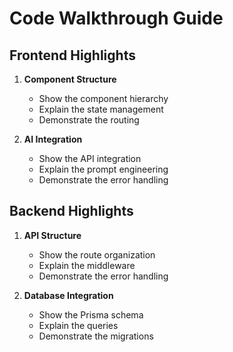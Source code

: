 # Code Walkthrough Guide

## Frontend Highlights
1. **Component Structure**
   - Show the component hierarchy
   - Explain the state management
   - Demonstrate the routing

2. **AI Integration**
   - Show the API integration
   - Explain the prompt engineering
   - Demonstrate the error handling

## Backend Highlights
1. **API Structure**
   - Show the route organization
   - Explain the middleware
   - Demonstrate the error handling

2. **Database Integration**
   - Show the Prisma schema
   - Explain the queries
   - Demonstrate the migrations
